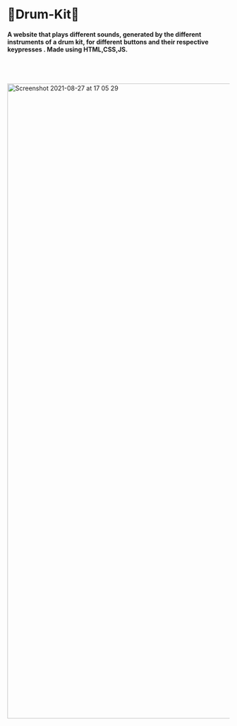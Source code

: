 # 🥁Drum-Kit🥁
<h4>A website that plays different sounds, generated by the different instruments of a drum kit, for different buttons and their respective keypresses .
Made using HTML,CSS,JS.</h4>
<br/>
<br/>
<br/>
<img width="1440" alt="Screenshot 2021-08-27 at 17 05 29" src="https://user-images.githubusercontent.com/81574700/131121558-4bcd2775-65c6-41e7-a832-7242b51b0c80.png">
